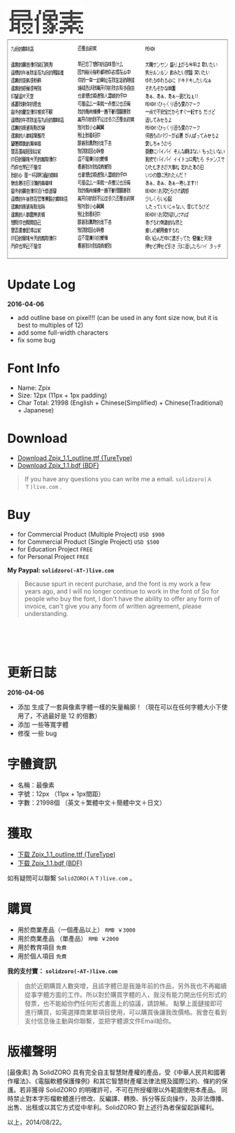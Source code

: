 <p>
<img src="./assets/img/logo_zpix_pix@2x.gif" width="180" height="74" >
<br>
<img src="./assets/img/Zpix_1.0_review@2x.gif" width="700" height="500" >
</p>

Update Log
========

**2016-04-06**
* add outline base on pixel!!! (can be used in any font size now, but it is best to multiples of 12)
* add some full-width characters
* fix some bug

Font Info
========

* Name: Zpix
* Size: 12px (11px + 1px padding)
* Char Total: 21998 (English + Chinese(Simplified) + Chinese(Traditional) + Japanese)


Download
========

* [Download Zpix_1.1_outline.ttf (TureType)](https://raw.githubusercontent.com/SolidZORO/zpix-pixel-font/master/dist/Zpix_1.1_outline.ttf)
* [Download Zpix_1.1.bdf (BDF)](https://raw.githubusercontent.com/SolidZORO/zpix-pixel-font/master/src/Zpix_1.1.bdf)

> If you have any questions you can write me a email. `solidzoro(ＡＴ)live.com` .


Buy
========

* for Commercial Product (Multiple Project) `USD $900`
* for Commercial Product (Single Project) `USD $500`
* for Education Project `FREE`
* for Personal Project `FREE`

**My Paypal: `solidzoro(-AT-)live.com`**

> Because spurt in recent purchase, and the font is my work a few years ago, and I will no longer continue to work in the font of So for people who buy the font, I don't have the ability to offer any form of invoice, can't give you any form of written agreement, please understanding.




<br>
<br>
<br>






更新日誌
========

**2016-04-06**
* 添加 生成了一套與像素字體一樣的矢量輪廓！（現在可以在任何字體大小下使用了，不過最好是 12 的倍數）
* 添加 一些等寬字體
* 修復 一些 bug


字體資訊
========

* 名稱：最像素
* 字號：12px （11px + 1px間距）
* 字數：21998個 （英文＋繁體中文＋簡體中文＋日文）




獲取
========

* [下载 Zpix_1.1_outline.ttf (TureType)](https://raw.githubusercontent.com/SolidZORO/zpix-pixel-font/master/dist/Zpix_1.1_outline.ttf)
* [下载 Zpix_1.1.bdf (BDF)](https://raw.githubusercontent.com/SolidZORO/zpix-pixel-font/master/src/Zpix_1.1.bdf)


如有疑問可以聯繫 `SolidZORO(ＡＴ)live.com` 。



購買
========

* 用於商業產品（一個產品以上） `RMB ￥3000`
* 用於商業產品 （單產品） `RMB ￥2000`
* 用於教育項目 `免費`
* 用於個人項目 `免費`

**我的支付寶： `solidzoro(-AT-)live.com`**

> 由於近期購買人數突增，且該字體已是我幾年前的作品，另外我也不再繼續從事字體方面的工作。所以對於購買字體的人，我沒有能力開出任何形式的發票，也不能給你們任何形式書面上的協議，請諒解。
點擊上面鏈接即可進行購買，如需選擇商業單項目使用，可以購買後讓我改價格。我會在看到支付信息後主動與你聯繫，並把字體源文件Email給你。




版權聲明
========

[最像素] 為 SolidZORO 具有完全自主智慧財產權的產品，受《中華人民共和國著作權法》、《電腦軟體保護條例》和其它智慧財產權法律法規及國際公約、條約的保護。若非獲得
SolidZORO 的明確許可，不可在所授權限以外範圍使用本產品。 同時禁止對本字形檔軟體進行修改、反編譯、轉換、拆分等反向操作，及非法傳播、出售、出租或以其它方式從中牟利。SolidZORO
對上述行為者保留起訴權利。

以上，2014/08/22。









